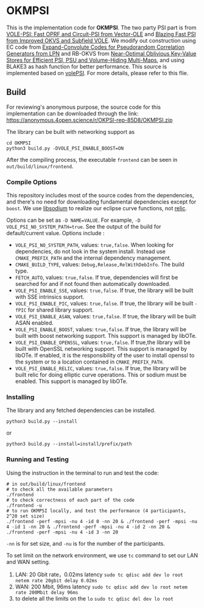 # OKMPSI

This is the implementation code for **OKMPSI**. The two party PSI part is from [VOLE-PSI: Fast OPRF and Circuit-PSI from Vector-OLE](https://eprint.iacr.org/2021/266) and [Blazing Fast PSI from Improved OKVS and Subfield VOLE](https://eprint.iacr.org/2022/320.pdf). We modify out construction using EC code from [Expand-Convolute Codes for Pseudorandom Correlation Generators from LPN](https://eprint.iacr.org/2023/882) and RB-OKVS from [Near-Optimal Oblivious Key-Value Stores for Efficient PSI, PSU and Volume-Hiding Multi-Maps](https://eprint.iacr.org/2023/903), and using BLAKE3 as hash function for better performance. This source is implemented based on [volePSI](https://github.com/Visa-Research/volepsi). For more details, please refer to this flie.

## Build

For reviewing's anonymous purpose, the source code for this implementation can be downloaded through the link: https://anonymous.4open.science/r/OKPSI-rep-85D8/OKMPSI.zip

The library can be built with networking support as

```shell
cd OKMPSI
python3 build.py -DVOLE_PSI_ENABLE_BOOST=ON
```
After the compiling process, the executable `frontend` can be seen in `out/build/linux/frontend`.

### Compile Options
This repository includes most of the source codes from the dependencies, and there's no need for downloading fundamental dependencies except for `boost`. We use [libsodium](https://github.com/osu-crypto/libsodium) to realize our eclipse curve functions, not [relic](https://github.com/relic-toolkit/relic).

Options can be set as `-D NAME=VALUE`. For example, `-D VOLE_PSI_NO_SYSTEM_PATH=true`. See the output of the build for default/current value. Options include :

 * `VOLE_PSI_NO_SYSTEM_PATH`, values: `true,false`.  When looking for dependencies, do not look in the system install. Instead use `CMAKE_PREFIX_PATH` and the internal dependency management.  
* `CMAKE_BUILD_TYPE`, values: `Debug,Release,RelWithDebInfo`. The build type. 
* `FETCH_AUTO`, values: `true,false`. If true, dependencies will first be searched for and if not found then automatically downloaded.
* `VOLE_PSI_ENABLE_SSE`, values: `true,false`. If true, the library will be built with SSE intrinsics support. 
* `VOLE_PSI_ENABLE_PIC`, values: `true,false`. If true, the library will be built `-fPIC` for shared library support. 
* `VOLE_PSI_ENABLE_ASAN`, values: `true,false`. If true, the library will be built ASAN enabled. 
* `VOLE_PSI_ENABLE_BOOST`, values: `true,false`. If true, the library will be built with boost networking support. This support is managed by libOTe. 
* `VOLE_PSI_ENABLE_OPENSSL`, values: `true,false`. If true,the library will be built with OpenSSL networking support. This support is managed by libOTe. If enabled, it is the responsibility of the user to install openssl to the system or to a location contained in `CMAKE_PREFIX_PATH`.
* `VOLE_PSI_ENABLE_RELIC`, values: `true,false`. If true, the library will be built relic for doing elliptic curve operations. This or sodium must be enabled. This support is managed by libOTe. 

### Installing

The library and any fetched dependencies can be installed. 
```shell
python3 build.py --install
```
or 
```shell
python3 build.py --install=install/prefix/path
```

### Running and Testing

Using the instruction in the terminal to run and test the code:

````shell
# in out/build/linux/frontend
# to check all the available parameters
./frontend
# to check correctness of each part of the code
./frontend -u
# to run OKMPSI locally, and test the performance (4 participants, 2^20 set size)
./frontend -perf -mpsi -nu 4 -id 0 -nn 20 & ./frontend -perf -mpsi -nu 4 -id 1 -nn 20 & ./frontend -perf -mpsi -nu 4 -id 2 -nn 20 & ./frontend -perf -mpsi -nu 4 -id 3 -nn 20
````

 `-nn` is for set size,  and `-nu` is for the number of the participants.

To set limit on the network environment, we use `tc` command to set our LAN and WAN setting.

1. LAN: 20 Gbit rate，0.02ms latency
   `sudo tc qdisc add dev lo root netem rate 20gbit delay 0.02ms`
2. WAN: 200 Mbit, 96ms latency
   `sudo tc qdisc add dev lo root netem rate 200Mbit delay 96ms`
3. to delete all the limits on the `lo`
   `sudo tc qdisc del dev lo root`
